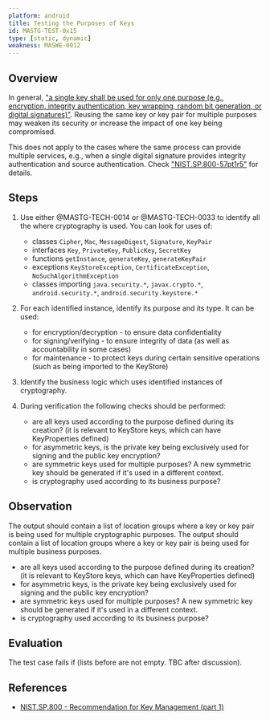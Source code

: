 ```yaml
---
platform: android
title: Testing the Purposes of Keys
id: MASTG-TEST-0x15
type: [static, dynamic]
weakness: MASWE-0012
---
```


## Overview

In general, ["a single key shall be used for only one purpose (e.g., encryption, integrity
authentication, key wrapping, random bit generation, or digital signatures)"](https://nvlpubs.nist.gov/nistpubs/SpecialPublications/NIST.SP.800-57pt1r5.pdf).
Reusing the same key or key pair for multiple purposes may weaken its security or increase the impact of one key being compromised.

This does not apply to the cases where the same process can provide
multiple services, e.g., when a single digital signature provides integrity
authentication and source authentication.
Check ["NIST.SP.800-57pt1r5"](https://nvlpubs.nist.gov/nistpubs/SpecialPublications/NIST.SP.800-57pt1r5.pdf) for details.

## Steps

1. Use either @MASTG-TECH-0014 or @MASTG-TECH-0033 to identify all the where cryptography is used.
You can look for uses of:
    - classes `Cipher`, `Mac`, `MessageDigest`, `Signature`, `KeyPair`
    - interfaces `Key`, `PrivateKey`, `PublicKey`, `SecretKey`
    - functions `getInstance`, `generateKey`, `generateKeyPair`
    - exceptions `KeyStoreException`, `CertificateException`, `NoSuchAlgorithmException`
    - classes importing `java.security.*`, `javax.crypto.*`, `android.security.*`, `android.security.keystore.*`

2. For each identified instance, identify its purpose and its type. It can be used:
    - for encryption/decryption - to ensure data confidentiality
    - for signing/verifying - to ensure integrity of data (as well as accountability in some cases)
    - for maintenance - to protect keys during certain sensitive operations (such as being imported to the KeyStore)

3. Identify the business logic which uses identified instances of cryptography.

4. During verification the following checks should be performed:
    - are all keys used according to the purpose defined during its creation? (it is relevant to KeyStore keys, which can have KeyProperties defined)
    - for asymmetric keys, is the private key being exclusively used for signing and the public key encryption?
    - are symmetric keys used for multiple purposes? A new symmetric key should be generated if it's used in a different context.
    - is cryptography used according to its business purpose?

## Observation

The output should contain a list of location groups where a key or key pair is being used for multiple cryptographic purposes.
The output should contain a list of location groups where a key or key pair is being used for multiple business purposes.

- are all keys used according to the purpose defined during its creation? (it is relevant to KeyStore keys, which can have KeyProperties defined)
- for asymmetric keys, is the private key being exclusively used for signing and the public key encryption?
- are symmetric keys used for multiple purposes? A new symmetric key should be generated if it's used in a different context.
- is cryptography used according to its business purpose?

## Evaluation

The test case fails if (lists before are not empty. TBC after discussion).

## References

- [NIST.SP.800 - Recommendation for Key Management (part 1)](https://nvlpubs.nist.gov/nistpubs/SpecialPublications/NIST.SP.800-57pt1r5.pdf)
